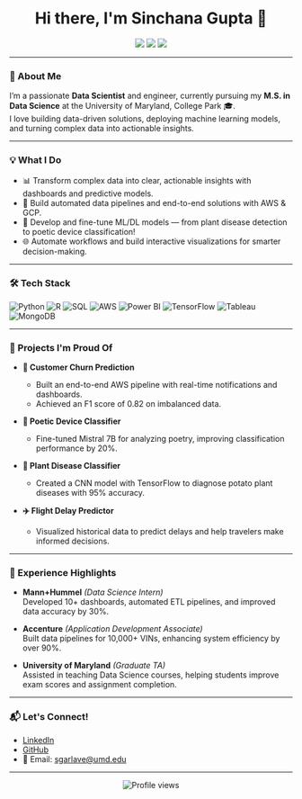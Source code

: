 <h1 align="center">Hi there, I'm Sinchana Gupta 👋</h1>
<p align="center">
  <a href="https://github.com/sinchana9924"><img src="https://img.shields.io/github/followers/sinchana9924?label=Follow&style=social"></a>
  <a href="https://www.linkedin.com/in/sinchana-gupta/"><img src="https://img.shields.io/badge/LinkedIn-blue?style=flat&logo=linkedin"></a>
  <a href="mailto:sgarlave@umd.edu"><img src="https://img.shields.io/badge/Email-D14836?style=flat&logo=gmail&logoColor=white"></a>
</p>

---

### 🚀 About Me

I’m a passionate **Data Scientist** and engineer, currently pursuing my **M.S. in Data Science** at the University of Maryland, College Park 🎓.  
I love building data-driven solutions, deploying machine learning models, and turning complex data into actionable insights.

---

### 💡 What I Do
- 📊 Transform complex data into clear, actionable insights with dashboards and predictive models.
- 🧩 Build automated data pipelines and end-to-end solutions with AWS & GCP.
- 🤖 Develop and fine-tune ML/DL models — from plant disease detection to poetic device classification!
- 🌐 Automate workflows and build interactive visualizations for smarter decision-making.

---

### 🛠️ Tech Stack

![Python](https://img.shields.io/badge/Python-3670A0?style=for-the-badge&logo=python&logoColor=white)
![R](https://img.shields.io/badge/R-276DC3?style=for-the-badge&logo=r&logoColor=white)
![SQL](https://img.shields.io/badge/SQL-FFCC00?style=for-the-badge&logo=postgresql&logoColor=white)
![AWS](https://img.shields.io/badge/AWS-FF9900?style=for-the-badge&logo=amazon-aws&logoColor=white)
![Power BI](https://img.shields.io/badge/PowerBI-F2C811?style=for-the-badge&logo=powerbi&logoColor=white)
![TensorFlow](https://img.shields.io/badge/TensorFlow-FF6F00?style=for-the-badge&logo=tensorflow&logoColor=white)
![Tableau](https://img.shields.io/badge/Tableau-E97627?style=for-the-badge&logo=tableau&logoColor=white)
![MongoDB](https://img.shields.io/badge/MongoDB-47A248?style=for-the-badge&logo=mongodb&logoColor=white)

---

### 🌟 Projects I'm Proud Of

- **🔮 Customer Churn Prediction**
  - Built an end-to-end AWS pipeline with real-time notifications and dashboards.
  - Achieved an F1 score of 0.82 on imbalanced data.

- **📝 Poetic Device Classifier**
  - Fine-tuned Mistral 7B for analyzing poetry, improving classification performance by 20%.

- **🌿 Plant Disease Classifier**
  - Created a CNN model with TensorFlow to diagnose potato plant diseases with 95% accuracy.

- **✈️ Flight Delay Predictor**
  - Visualized historical data to predict delays and help travelers make informed decisions.

---

### 💼 Experience Highlights

- **Mann+Hummel** *(Data Science Intern)*  
  Developed 10+ dashboards, automated ETL pipelines, and improved data accuracy by 30%.

- **Accenture** *(Application Development Associate)*  
  Built data pipelines for 10,000+ VINs, enhancing system efficiency by over 90%.

- **University of Maryland** *(Graduate TA)*  
  Assisted in teaching Data Science courses, helping students improve exam scores and assignment completion.

---

### 📬 Let's Connect!

- [LinkedIn](https://www.linkedin.com/in/sinchana-gupta/)
- [GitHub](https://github.com/sinchana9924)
- 📧 Email: sgarlave@umd.edu

---

<p align="center">
  <img src="https://komarev.com/ghpvc/?username=sinchana9924&style=flat-square&color=brightgreen" alt="Profile views" />  
</p>
